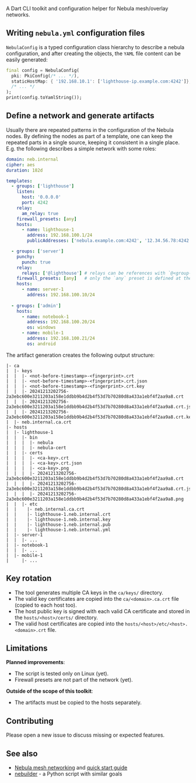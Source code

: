 A Dart CLI toolkit and configuration helper for Nebula mesh/overlay networks.

## Writing `nebula.yml` configuration files

`NebulaConfig` is a typed configuration class hierarchy to describe a nebula
configuration, and after creating the objects, the `YAML` file content can be
easily generated:

```dart
final config = NebulaConfig(
  pki: PkiConfig(/* ... */),
  staticHostMap: { '192.168.10.1': ['lighthouse-ip.example.com:4242']},
  /* ... */
);
print(config.toYamlString());
```

## Define a network and generate artifacts

Usually there are repeated patterns in the configuration of the Nebula nodes.
By defining the nodes as part of a template, one can keep the repeated parts
in a single source, keeping it consistent in a single place. E.g. the following
describes a simple network with some roles:

```yaml
domain: neb.internal
cipher: aes
duration: 182d

templates:
  - groups: ['lighthouse']
    listen:
      host: '0.0.0.0'
      port: 4242
    relay:
      am_relay: true
    firewall_presets: [any]
    hosts:
      - name: lighthouse-1
        address: 192.168.100.1/24
        publicAddresses: ['nebula.example.com:4242', '12.34.56.78:4242']

  - groups: ['server']
    punchy:
      punch: true
    relay:
      relays: ['@lighthouse'] # relays can be references with `@<group-name>`
    firewall_presets: [any]   # only the `any` preset is defined at the moment
    hosts:
      - name: server-1
        address: 192.168.100.10/24
  
  - groups: ['admin']
    hosts:
      - name: notebook-1
        address: 192.168.100.20/24
        os: windows
      - name: mobile-1
        address: 192.168.100.21/24
        os: android
```

The artifact generation creates the following output structure:

```
|- ca
|  |- keys
|  |  |- <not-before-timestamp>-<fingerprint>.crt
|  |  |- <not-before-timestamp>-<fingerprint>.crt.json
|  |  |- <not-before-timestamp>-<fingerprint>.crt.key
|  |  |- 20241213202756-2a3ebc600e3211203a158e1ddbb9b4d2b4f53d7b70280d8a433a1ebf4f2aa9a8.crt
|  |  |- 20241213202756-2a3ebc600e3211203a158e1ddbb9b4d2b4f53d7b70280d8a433a1ebf4f2aa9a8.crt.json
|  |  |- 20241213202756-2a3ebc600e3211203a158e1ddbb9b4d2b4f53d7b70280d8a433a1ebf4f2aa9a8.crt.key
|  |- neb.internal.ca.crt
|- hosts
|  |- lighthouse-1
|  |  |- bin
|  |  |  |- nebula
|  |  |  |- nebula-cert
|  |  |- certs
|  |  |  |- <ca-key>.crt
|  |  |  |- <ca-key>.crt.json
|  |  |  |- <ca-key>.png
|  |  |  |- 20241213202756-2a3ebc600e3211203a158e1ddbb9b4d2b4f53d7b70280d8a433a1ebf4f2aa9a8.crt
|  |  |  |- 20241213202756-2a3ebc600e3211203a158e1ddbb9b4d2b4f53d7b70280d8a433a1ebf4f2aa9a8.crt.json
|  |  |  |- 20241213202756-2a3ebc600e3211203a158e1ddbb9b4d2b4f53d7b70280d8a433a1ebf4f2aa9a8.png
|  |  |- etc
|  |    |- neb.internal.ca.crt
|  |    |- lighthouse-1.neb.internal.crt
|  |    |- lighthouse-1.neb.internal.key
|  |    |- lighthouse-1.neb.internal.pub
|  |    |- lighthouse-1.neb.internal.yml
|  |- server-1
|  |  |- ...
|  |- notebook-1
|  |  |- ...
|  |- mobile-1
|     |- ...
```

## Key rotation

- The tool generates multiple CA keys in the `ca/keys/` directory.
- The valid key certificates are copied into the `ca/<domain>.ca.crt` file (copied to each host too).
- The host public key is signed with each valid CA certificate and stored in the `hosts/<host>/certs/` directory.
- The valid host certificates are copied into the `hosts/<host>/etc/<host>.<domain>.crt` file.

## Limitations

**Planned improvements**:
- The script is tested only on Linux (yet).
- Firewall presets are not part of the network (yet).

**Outside of the scope of this toolkit**:
- The artifacts must be copied to the hosts separately.

## Contributing

Please open a new issue to discuss missing or expected features.

## See also

- [Nebula mesh networking](https://github.com/slackhq/nebula/) and
  [quick start guide](https://nebula.defined.net/docs/guides/quick-start/)
- [nebuilder](https://github.com/erykjj/nebulder) - a Python script with similar goals
